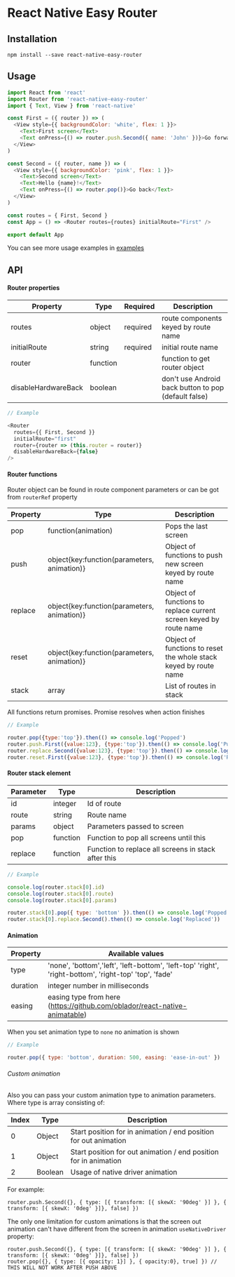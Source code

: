 # React Native Easy Router

## Installation

```
npm install --save react-native-easy-router
```

## Usage

```javascript
import React from 'react'
import Router from 'react-native-easy-router'
import { Text, View } from 'react-native'

const First = ({ router }) => (
  <View style={{ backgroundColor: 'white', flex: 1 }}>
    <Text>First screen</Text>
    <Text onPress={() => router.push.Second({ name: 'John' })}>Go forward</Text>
  </View>
)

const Second = ({ router, name }) => (
  <View style={{ backgroundColor: 'pink', flex: 1 }}>
    <Text>Second screen</Text>
    <Text>Hello {name}!</Text>
    <Text onPress={() => router.pop()}>Go back</Text>
  </View>
)

const routes = { First, Second }
const App = () => <Router routes={routes} initialRoute="First" />

export default App
```

You can see more usage examples in [examples](https://github.com/sergeyshpadyrev/react-native-easy-router/tree/master/example)

## API

#### Router properties

| Property            | Type     | Required | Description                                          |
| ------------------- | -------- | -------- | ---------------------------------------------------- |
| routes              | object   | required | route components keyed by route name                 |
| initialRoute        | string   | required | initial route name                                   |
| router              | function |          | function to get router object                        |
| disableHardwareBack | boolean  |          | don't use Android back button to pop (default false) |

```javascript
// Example

<Router
  routes={{ First, Second }}
  initialRoute="first"
  router={router => (this.router = router)}
  disableHardwareBack={false}
/>
```

#### Router functions

Router object can be found in route component parameters or can be got from `routerRef` property

| Property | Type                                        | Description                                                       |
| -------- | ------------------------------------------- | ----------------------------------------------------------------- |
| pop      | function(animation)                         | Pops the last screen                                              |
| push     | object{key:function(parameters, animation)} | Object of functions to push new screen keyed by route name        |
| replace  | object{key:function(parameters, animation)} | Object of functions to replace current screen keyed by route name |
| reset    | object{key:function(parameters, animation)} | Object of functions to reset the whole stack keyed by route name  |
| stack    | array                                       | List of routes in stack                                           |

All functions return promises. Promise resolves when action finishes

```javascript
// Example

router.pop({type:'top'}).then(() => console.log('Popped')
router.push.First({value:123}, {type:'top'}).then(() => console.log('Pushed'))
router.replace.Second({value:123}, {type:'top'}).then(() => console.log('Replaced'))
router.reset.First({value:123}, {type:'top'}).then(() => console.log('Reset'))
```

#### Router stack element

| Parameter | Type     | Description                                         |
| --------- | -------- | --------------------------------------------------- |
| id        | integer  | Id of route                                         |
| route     | string   | Route name                                          |
| params    | object   | Parameters passed to screen                         |
| pop       | function | Function to pop all screens until this              |
| replace   | function | Function to replace all screens in stack after this |

```javascript
// Example

console.log(router.stack[0].id)
console.log(router.stack[0].route)
console.log(router.stack[0].params)

router.stack[0].pop({ type: 'bottom' }).then(() => console.log('Popped to route'))
router.stack[0].replace.Second().then(() => console.log('Replaced'))
```

#### Animation

| Property | Available values                                                                                      |
| -------- | ----------------------------------------------------------------------------------------------------- |
| type     | 'none', 'bottom','left', 'left-bottom', 'left-top' 'right', 'right-bottom', 'right-top' 'top', 'fade' |
| duration | integer number in milliseconds                                                                        |
| easing   | easing type from here (https://github.com/oblador/react-native-animatable)                            |

When you set animation type to `none` no animation is shown

```javascript
// Example

router.pop({ type: 'bottom', duration: 500, easing: 'ease-in-out' })
```

###### Custom animation

Also you can pass your custom animation type to animation parameters. Where type is array consisting of:

| Index | Type    | Description                                                      |
| ----- | ------- | ---------------------------------------------------------------- |
| 0     | Object  | Start position for in animation / end position for out animation |
| 1     | Object  | Start position for out animation / end position for in animation |
| 2     | Boolean | Usage of native driver animation                                 |

For example:

```
router.push.Second({}, { type: [{ transform: [{ skewX: '90deg' }] }, { transform: [{ skewX: '0deg' }]}, false] })
```

The only one limitation for custom animations is that the screen out animation can't have different from the screen in animation `useNativeDriver` property:

```
router.push.Second({}, { type: [{ transform: [{ skewX: '90deg' }] }, { transform: [{ skewX: '0deg' }]}, false] })
router.pop({}, { type: [{ opacity: 1}] }, { opacity:0}, true] }) // THIS WILL NOT WORK AFTER PUSH ABOVE
```

